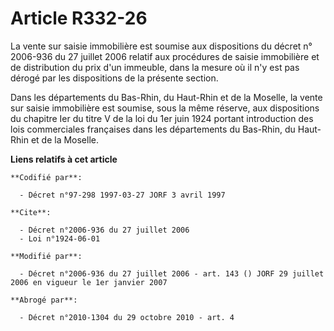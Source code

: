 # Article R332-26

La vente sur saisie immobilière est soumise aux dispositions du décret n° 2006-936 du 27 juillet 2006 relatif aux procédures
de saisie immobilière et de distribution du prix d'un immeuble, dans la mesure où il n'y est pas dérogé par les dispositions
de la présente section.

Dans les départements du Bas-Rhin, du Haut-Rhin et de la Moselle, la vente sur saisie immobilière est soumise, sous la même
réserve, aux dispositions du chapitre Ier du titre V de la loi du 1er juin 1924 portant introduction des lois commerciales
françaises dans les départements du Bas-Rhin, du Haut-Rhin et de la Moselle.

**Liens relatifs à cet article**

	**Codifié par**:

	  - Décret n°97-298 1997-03-27 JORF 3 avril 1997

	**Cite**:

	  - Décret n°2006-936 du 27 juillet 2006
	  - Loi n°1924-06-01

	**Modifié par**:

	  - Décret n°2006-936 du 27 juillet 2006 - art. 143 () JORF 29 juillet 2006 en vigueur le 1er janvier 2007

	**Abrogé par**:

	  - Décret n°2010-1304 du 29 octobre 2010 - art. 4
